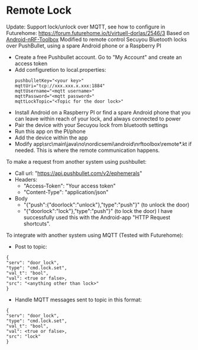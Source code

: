 # Remote Lock

Update: Support lock/unlock over MQTT, see how to configure in Futurehome: https://forum.futurehome.io/t/virtuell-dorlas/2546/3
Based on [Android-nRF-Toolbox](https://github.com/NordicSemiconductor/Android-nRF-Toolbox)
Modified to remote control Secuyou Bluetooth locks over PushBullet, using a spare Android phone or a Raspberry PI

* Create a free Pushbullet account. Go to "My Account" and create an access token
* Add configuretion to local.properties:
  ```
  pushbulletKey="<your key>"
  mqttUri="tcp://xxx.xxx.x.xxx:1884"
  mqttUsername="<mqtt username>"
  mqttPassword="<mqtt password>"
  mqttLockTopic="<Topic for the door lock>"
  ```
* Install Android on a Raspberry PI or find a spare Android phone that you can leave within reach of your lock, and always connected to power
* Pair the device with your Secuyou lock from bluetooth settings
* Run this app on the PI/phone
* Add the device within the app
* Modify app\src\main\java\no\nordicsemi\android\nrftoolbox\remote\*.kt if needed. This is where the remote communication happens.

To make a request from another system using pushbullet:
* Call url: "https://api.pushbullet.com/v2/ephemerals"
* Headers:
  * "Access-Token": "Your access token"
  * "Content-Type": "application/json"
* Body
  * "{\"push\":{\"doorlock\":\"unlock\"},\"type\":\"push\"}" (to unlock the door)
  * "{\"doorlock\":\"lock\"},\"type\":\"push\"}" (to lock the door)
I have successfully used this with the Android-app "HTTP Request shortcuts".


To integrate with another system using MQTT (Tested with Futurehome):
* Post to topic:
```
{
"serv": "door_lock",
"type": "cmd.lock.set",
"val_t": "bool",
"val": <true or false>,
"src": "<anything other than lock>"
}
```
* Handle MQTT messages sent to topic in this format:
```
{
"serv": "door_lock",
"type": "cmd.lock.set",
"val_t": "bool",
"val": <true or false>,
"src": "lock"
}
```


